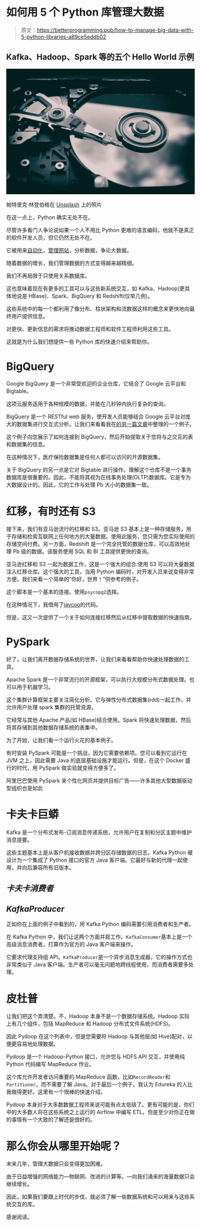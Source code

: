 # 如何用 5 个 Python 库管理大数据

> 原文：<https://betterprogramming.pub/how-to-manage-big-data-with-5-python-libraries-a89ce5eddb02>

## Kafka、Hadoop、Spark 等的五个 Hello World 示例

![](img/11a8717200282a75e292b7faa02bac0a.png)

帕特里克·林登伯格在 [Unsplash](https://unsplash.com/s/photos/tech?utm_source=unsplash&utm_medium=referral&utm_content=creditCopyText) 上的照片

在这一点上，Python 确实无处不在。

尽管许多看门人争论说如果一个人不用比 Python 更难的语言编码，他就不是真正的软件开发人员，但它仍然无处不在。

它被用来[自动化](https://www.theseattledataguy.com/4-simple-python-ideas-to-automate-your-workflow/)，[管理网站](https://medium.com/p/e389fff0c8ec)，分析数据，争论大数据。

随着数据的增长，我们管理数据的方式变得越来越精细。

我们不再局限于只使用关系数据库。

这也意味着现在有更多的工具可以与这些新系统交互，如 Kafka、Hadoop(更具体地说是 HBase)、Spark、BigQuery 和 Redshift(仅举几例)。

这些系统中的每一个都利用了像分布、柱状架构和流数据这样的概念来更快地向最终用户提供信息。

对更快、更新信息的需求将推动数据工程师和软件工程师利用这些工具。

这就是为什么我们想提供一些 Python 库的快速介绍来帮助你。

# BigQuery

Google BigQuery 是一个非常受欢迎的企业仓库，它结合了 Google 云平台和 Bigtable。

这项云服务适用于各种规模的数据，并能在几秒钟内执行复杂的查询。

BigQuery 是一个 RESTful web 服务，使开发人员能够结合 Google 云平台对庞大的数据集进行交互式分析。让我们来看看我在[的另一篇文章](https://medium.com/better-programming/analyzing-healthcare-data-with-saturncloud-io-and-bigquery-a9fdac3c0de4)中整理的一个例子。

这个例子向您展示了如何连接到 BigQuery，然后开始提取关于您将与之交互的表和数据集的信息。

在这种情况下，医疗保险数据集是任何人都可以访问的开源数据集。

关于 BigQuery 的另一点是它对 Bigtable 进行操作。理解这个仓库不是一个事务数据库是很重要的。因此，不能将其视为在线事务处理(OLTP)数据库。它是专为大数据设计的。因此，它的工作与处理 Pb 大小的数据集一致。

# 红移，有时还有 S3

接下来，我们有亚马逊流行的红移和 S3。亚马逊 S3 基本上是一种存储服务，用于存储和检索互联网上任何地方的大量数据。使用此服务，您只需为您实际使用的存储空间付费。另一方面，Redshift 是一个完全托管的数据仓库，可以高效地处理 Pb 级的数据。该服务使用 SQL 和 BI 工具提供更快的查询。

亚马逊红移和 S3 一起为数据工作，这是一个强大的组合:使用 S3 可以将大量数据注入红移仓库。这个强大的工具，当用 Python 编码时，对开发人员来说变得非常方便。我们来看一个简单的“你好，世界！”供参考的例子。

这个脚本是一个基本的连接。使用`psycopg2`选择。

在这种情况下，我借用了[jaycoo](https://gist.github.com/jaychoo)的代码。

但是，这又一次提供了一个关于如何连接红移然后从红移中提取数据的快速指南。

# PySpark

好了，让我们离开数据存储系统的世界，让我们来看看帮助你快速处理数据的工具。

Apache Spark 是一个非常流行的开源框架，可以执行大规模分布式数据处理。也可以用于机器学习。

这个集群计算框架主要关注简化分析。它与弹性分布式数据集(rdd)一起工作，并允许用户处理 spark 集群的托管资源。

它经常与其他 Apache 产品(如 HBase)结合使用。Spark 将快速处理数据，然后将其存储到其他数据存储系统的表集中。

为了开始，让我们看一个运行火花的基本例子。

有时安装 PySpark 可能是一个挑战，因为它需要依赖项。您可以看到它运行在 JVM 之上，因此需要 Java 的底层基础设施才能运行。但是，在这个 Docker 盛行的时代，用 PySpark 做实验就变得方便多了。

阿里巴巴使用 PySpark 来个性化网页并提供目标广告——许多其他大型数据驱动型组织也是如此

# 卡夫卡巨蟒

Kafka 是一个分布式发布-订阅消息传递系统，允许用户在复制和分区主题中维护消息提要。

这些主题基本上是从客户机接收数据并跨分区存储数据的日志。Kafka Python 被设计为一个集成了 Python 接口的官方 Java 客户端。它最好与新的代理一起使用，并向后兼容所有旧版本。

## *卡夫卡消费者*

## *KafkaProducer*

正如你在上面的例子中看到的，用 Kafka Python 编码需要引用消费者和生产者。

在 Kafka Python 中，我们让这两个方面并肩工作。`KafkaConsumer`基本上是一个高级消息消费者，打算作为官方的 Java 客户端来操作。

它要求代理支持组 API。`KafkaProducer`是一个异步消息生成器，它的操作方式也非常类似于 Java 客户端。生产者可以毫无问题地跨线程使用，而消费者需要多处理。

# 皮杜普

让我们把这个弄清楚。不，Hadoop 本身不是一个数据存储系统。Hadoop 实际上有几个组件，包括 MapReduce 和 Hadoop 分布式文件系统(HDFS)。

因此 Pydoop 在这个列表中，但是您需要将 Hadoop 与其他层(如 Hive)配对，以便更容易地处理数据。

Pydoop 是一个 Hadoop-Python 接口，允许您与 HDFS API 交互，并使用纯 Python 代码编写 MapReduce 作业。

这个库允许开发者访问重要的 MapReduce 函数，比如`RecordReader`和`Partitioner`，而不需要了解 Java。对于最后一个例子，我认为 Edureka 的人比我做得更好。这里有一个很棒的快速介绍。

Pydoop 本身对于大多数数据工程师来说可能有点太低级了。更有可能的是，你们中的大多数人将在这些系统之上运行的 Airflow 中编写 ETL。但是至少对你正在做的事情有一个大致的了解还是很好的。

# 那么你会从哪里开始呢？

未来几年，管理大数据只会变得更加困难。

由于日益增强的网络能力—物联网、改进的计算等。—向我们涌来的海量数据只会继续增长。

因此，如果我们要跟上时代的步伐，就必须了解一些数据系统和可以用来与这些系统交互的库。

感谢阅读。